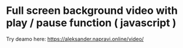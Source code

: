 # Full screen background video with play / pause function ( javascript )
Try deamo here: 
https://aleksander.napravi.online/video/
